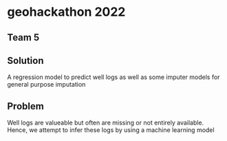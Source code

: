 # geohackathon 2022 
## Team 5

## Solution
A regression model to predict well logs as well as some imputer models for general purpose imputation

## Problem
Well logs are valueable but often are missing or not entirely available. Hence, we attempt to infer these logs by using a machine learning model

